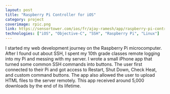 ```yaml
---
layout: post
title: "Raspberry Pi Controller for iOS"
category: project
coverimage: rpic.png
link: https://sensortower.com/ios/fr/ajay-ramesh/app/raspberry-pi-controller/661001511
technologies: ["iOS", "Objective-C", "SSH", "Raspberry Pi", "Linux"]
---
```


I started my web development journey on the Raspberry Pi microcomputer. After I found out about SSH, I spent my 10th grade classes remote logging into my Pi and messing with my server. I wrote a small iPhone app that turned some common SSH commands into buttons. The user first connected to their Pi and got access to Restart, Shut Down, Check Heat, and custom command buttons. The app also allowed the user to upload HTML files to the server remotely. This app received around 5,000 downloads by the end of its lifetime.